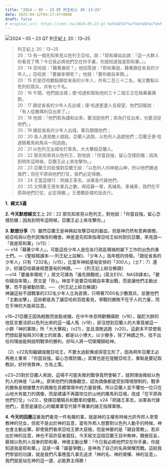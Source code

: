 ```yaml
---
title: "2024 – 05 – 23 QT 列王紀上 20：13~25"
date: 2025-04-12T04:17:47+0800
draft: false
# original_url: https://cmtc.tw/2024-05-23-qt-%e5%88%97%e7%8e%8b%e7%b4%80%e4%b8%8a-20%ef%bc%9a1325
---
```


![2024 – 05 – 23 QT 列王紀上 20：13~25](/images/qt.jpg  "2024 – 05 – 23 QT 列王紀上 20：13~25")

> 列王紀上 20：13~25  
> 20：13 有一個先知來見以色列王亞哈，說：「耶和華如此說：『這一大群人你看見了嗎？今日我必將他們交在你手裏，你就知道我是耶和華。』」  
> 20：14 亞哈說：「藉著誰呢？」他回答說：「耶和華說，藉著跟從省長的少年人。」亞哈說：「要誰率領呢？」他說：「要你親自率領。」  
> 20：15 於是亞哈數點跟從省長的少年人，共有二百三十二名，後又數點以色列的眾兵，共有七千名。  
> 20：16 午間，他們就出城；便‧哈達和幫助他的三十二個王正在帳幕裏痛飲。  
> 20：17 跟從省長的少年人先出城；便‧哈達差遣人去探望，他們回報說：「有人從撒瑪利亞出來了。」  
> 20：18 他說：「他們若為講和出來，要活捉他們；若為打仗出來，也要活捉他們。」  
> 20：19 跟從省長的少年人出城，軍兵跟隨他們；  
> 20：20 各人遇見敵人就殺。亞蘭人逃跑，以色列人追趕他們；亞蘭王便‧哈達騎著馬和馬兵一同逃跑。  
> 20：21 以色列王出城攻打車馬，大大擊殺亞蘭人。  
> 20：22 那先知來見以色列王，對他說：「你當自強，留心怎樣防備；因為到明年這時候，亞蘭王必上來攻擊你。」  
> 20：23 亞蘭王的臣僕對亞蘭王說：「以色列人的神是山神，所以他們勝過我們；但在平原與他們打仗，我們必定得勝。  
> 20：24 王當這樣行：把諸王革去，派軍長代替他們，  
> 20：25 又照著王喪失軍兵之數，再招募一軍，馬補馬，車補車，我們在平原與他們打仗，必定得勝。」王便聽臣僕的話去行。

**1.  經文3遍**

**2. 今天默想經文**王上 20：22 那先知來見以色列王，對他說：「你當自強，留心怎樣防備；因為到明年這時候，亞蘭王必上來攻擊你。」

**3. 默想分享**（1）雖然亞蘭王是神興起攻擊亞哈的器皿，但是神仍然有恩典憐憫，給亞哈與以色列民悔改的機會。神差遣先知來指導亞哈王如何對抗亞蘭，來見證—「我是耶和華」（v13）：  
— v14「藉著少年人」，可能這些少年人是在各行政區領袖附屬下工作的出色的勇士們。—《聖經精讀本──列王紀上註解》、「少年人」指年輕的侍衛。「跟從省長的少年人」只有「232名」（v15），比當年神給基甸安排的「300人」（士7：7）還少，好讓亞哈親身經歷基甸的神蹟。── 《列王記上綜合解讀》  
—v14「要誰率領呢？」原文可譯為「誰先開戰呢」(英文ESV、NASB譯本)。「要你親自率領」，原文是「你」。神並不是要亞哈親自率軍出戰，而是讓他們主動出擊，而不是被動防禦。── 《列王記上綜合解讀》  
神讓這些不諳戰事的232名少年人立為首領，只帶著7000名少數眾兵，並要他們「主動出擊」，這些都是為了讓亞哈和百姓看見，爭戰的勝敗不在乎人的力量，而在乎神的大能與旨意。

v16~21亞蘭王因為輕敵而放鬆戒備，在中午休息時歡暢痛飲（v16），酩酊大醉的他狂言要活抓以色列出來的這一撮人馬（v18），卻沒想到亞蘭人的大軍竟被這一小群「神的軍隊」所「大大擊殺」（v21），並且潰敗逃跑（v20）。這劇本不禁使我們想起基甸與300勇士的故事，都是以小博大，以少勝多，除了神蹟之外，找不出任何理由能夠說明戰爭的勝利，好叫人將一切榮耀歸給神。

（2）v22先知繼續提醒亞哈王，不要太過鬆懈或得意忘形了，因為明年亞蘭王必再捲土重來：「你當自強，留心怎樣防備。」其實也是在提醒亞哈王，重點是要記取教訓，好好倚靠神，方為上策。

v23~25對於亞蘭人來說，這場不可能失敗的戰爭竟然會輸了，就把理由推給以色列人的神是「山神」。原來他們的偶像觀念，認為偶像都是受到環境限制的，戰爭的勝負是根據雙方的偶像在具體環境中的力量發揮。所以亞蘭人並不懼怕一位只在山地大有能力的偶像，而是建議不再圍攻位於山地的撒馬利亞城，改成「在平原與他們打仗」（v23），發揮亞蘭騎兵和戰車的優勢。v24「把諸王革去，派軍長代替他們」，意思是讓忠心的職業軍官代替不專業的諸王指揮軍隊。

**4. 今天的回應**這裏我們看見一件有趣的事，就是神的主權有時候允許外邦人來管教神的兒女，但若不是出於神的旨意，當有外邦人想要對以色列人動手的時候，神也會主動出擊。即使我們看來亞哈王罪大惡極，但是神要的是「親自管教」，若非出於神的旨意，神也不容許惡者猖狂。今天經文這個亞蘭王目中無神，驕傲狂妄，藐視以色列人信奉的耶和華，神便主動出擊：「今日我必將他們交在你手裏，你就知道我是耶和華。」這是一場「屬靈爭戰」，是神為了自己的名與榮耀而戰。這給我們學習的功課，就是我們凡事應當凡事先追求「神的名、神的榮耀、神的旨意」，我們就是站在神的這一邊，必能靠主得勝！